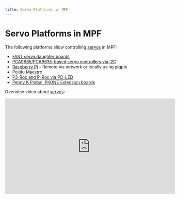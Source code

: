 ```yaml
---
title: Servo Platforms in MPF
---
```


# Servo Platforms in MPF


The following platforms allow controlling
[servos](../mechs/servos/index.md) in MPF:

* [FAST servo daughter boards](fast/servos.md)
* [PCA9685/PCA9635-based servo controllers via I2C](i2c_servo.md)
* [Raspberry Pi](rpi.md) - Remote
    via network or locally using pigpio
* [Pololu Maestro](pololu_maestro.md)
* [P3-Roc and P-Roc via PD-LED](multimorphic/servos.md)
* [Penny K Pinball PKONE Extension boards](pkone/servos.md)

Overview video about [servos](../mechs/servos/index.md):

<div class="video-wrapper">
<iframe width="560" height="315" src="https://www.youtube.com/embed/wA6KEODwQ5w" title="YouTube video player" frameborder="0" allow="accelerometer; autoplay; clipboard-write; encrypted-media; gyroscope; picture-in-picture" allowfullscreen></iframe>
</div>
